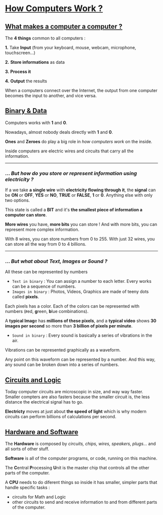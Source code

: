 # [How Computers Work ?](https://www.youtube.com/playlist?list=PLzdnOPI1iJNcsRwJhvksEo1tJqjIqWbN-)

## [What makes a computer a computer ?](https://www.youtube.com/watch?v=mCq8-xTH7jA&list=PLzdnOPI1iJNcsRwJhvksEo1tJqjIqWbN-&index=2)

The **4 things** common to all computers :

**1.** Take **Input** (from your keyboard, mouse, webcam, microphone, touchscreen...)

**2.** **Store informations** as data

**3.** **Process it**

**4.** **Output** the results

When a computers connect over the Internet, the output from one computer becomes the input to another, and vice versa.

## [Binary & Data](https://www.youtube.com/watch?v=USCBCmwMCDA&index=3&list=PLzdnOPI1iJNcsRwJhvksEo1tJqjIqWbN-)

Computers works with **1** and **0**. 

Nowadays, almost nobody deals directly with **1** and **0**.

**Ones** and **Zeroes** do play a big role in *how computers work* on the inside.

Inside computers are electric wires and circuits that carry all the information.
___

### ... *But how do you store or represent information using electricity ?*

If a we take **a single wire** with **electricity flowing through it**, the **signal** can be **ON** or **OFF**, **YES** or **NO**, **TRUE** or **FALSE**, **1** or **0**. Anything else with only two options.

This state is called a **BIT** and it's **the smallest piece of information a computer can store**.

**More wires** you have, **more bits** you can store ! And with more bits, you can represent more complex information.

With 8 wires, you can store numbers from 0 to 255. With just 32 wires, you can store all the way from 0 to 4 billions.
___

### ... *But what about Text, Images or Sound ?*

All these can be represented by numbers

- `Text in binary` : You can assign a number to each letter. Every works can be a sequence of numbers.
- `Images in binary` : Photos, Videos, Graphics are made of teeny dots called **pixels**. 

Each pixels has a color. Each of the colors can be represented with numbers (**r**ed, **g**reen, **b**lue combinations).

A **typical Imag**e has **millions of these pixels**, and a **typical video** shows **30 images per second** so more than **3 billion of pixels per minute**.

- `Sound in binary` : Every sound is basically a series of vibrations in the air. 

Vibrations can be represented graphically as a waveform. 

Any point on this waveform can be represented by a number. And this way, any sound can be broken down into a series of numbers.

## [Circuits and Logic](https://www.youtube.com/watch?v=ZoqMiFKspAA&list=PLzdnOPI1iJNcsRwJhvksEo1tJqjIqWbN-&index=4)

Today computer circuits are microscopic in size, and way way faster. Smaller compters are also fasters because the smaller circuit is, the less distance the electrical signal has to go.

**Electricty** moves at just about **the speed of light** which is why modern circuits can perform billions of calculations per second.

## [Hardware and Software](https://www.youtube.com/watch?v=xnyFYiK2rSY&list=PLzdnOPI1iJNcsRwJhvksEo1tJqjIqWbN-&index=6)

The **Hardware** is composed by *circuits, chips, wires, speakers, plugs...* and all sorts of other stuff.

**Software** is all of the computer programs, or code, running on this machine.

The **C**entral **P**rocessing **U**nit is the master chip that controls all the other parts of the computer. 

A **CPU** needs to do diferent things so inside it has smaller, simpler parts that handle specific tasks :
- circuits for Math and Logic
- other circuits to send and receive information to and from different parts of the computer.
